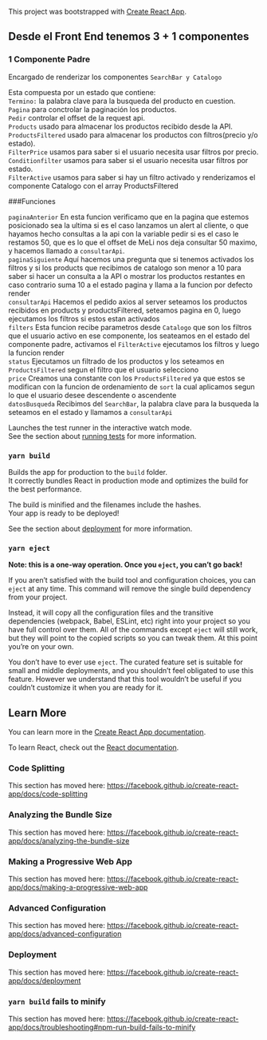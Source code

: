 This project was bootstrapped with [Create React App](https://github.com/facebook/create-react-app).

## Desde el Front End tenemos 3 + 1 componentes

### 1 Componente Padre

Encargado de renderizar los componentes `SearchBar y Catalogo`

Esta compuesta por un estado que contiene:<br />
`Termino:` la palabra clave para la busqueda del producto en cuestion.<br />
`Pagina` para conctrolar la paginación los productos.<br />
`Pedir` controlar el offset de la request api.<br />
`Products` usado para almacenar los productos recibido desde la API.<br />
`ProductsFiltered` usado para almacenar los productos con filtros(precio y/o estado).<br />
`FilterPrice` usamos para saber si el usuario necesita usar filtros por precio.<br />
`Conditionfilter` usamos para saber si el usuario necesita usar filtros por estado.<br />
`FilterActive` usamos para saber si hay un filtro activado y renderizamos el componente Catalogo con el array ProductsFiltered<br />


###Funciones

`paginaAnterior` En esta funcion verificamo que en la pagina que estemos posicionado sea la ultima si es el caso lanzamos un alert al cliente, o que hayamos hecho consultas a la api con la variable pedir si es el caso le restamos 50, que es lo que el offset de MeLi nos deja consultar 50 maximo, y hacemos llamado a `consultarApi`.<br />
`paginaSiguiente` Aquí hacemos una pregunta que si tenemos activados los filtros y si los products que recibimos de catalogo son menor a 10 para saber si hacer un consulta a la API o mostrar los productos restantes en caso contrario suma 10 a el estado pagina y llama a la funcion por defecto render <br />
`consultarApi` Hacemos el pedido axios al server seteamos los productos recibidos en products y productsFiltered, seteamos pagina en 0, luego ejecutamos los filtros si estos estan activados <br />
`filters` Esta funcion recibe parametros desde `Catalogo` que son los filtros que el usuario activo en ese componente, los seateamos en el estado del componente padre, activamos el `FilterActive` ejecutamos los filtros y luego la funcion render <br />
`status` Ejecutamos un filtrado de los productos y los seteamos en `ProductsFiltered` segun el filtro que el usuario selecciono<br />
`price` Creamos una constante  con los `ProductsFiltered` ya que estos se modifican con la funcion de ordenamiento de `sort` la cual aplicamos segun lo que el usuario desee descendente o ascendente <br />
`datosBusqueda` Recibimos del `SearchBar`, la palabra clave para la busqueda la seteamos en el estado y llamamos a `consultarApi` <br />

Launches the test runner in the interactive watch mode.<br />
See the section about [running tests](https://facebook.github.io/create-react-app/docs/running-tests) for more information.

### `yarn build`

Builds the app for production to the `build` folder.<br />
It correctly bundles React in production mode and optimizes the build for the best performance.

The build is minified and the filenames include the hashes.<br />
Your app is ready to be deployed!

See the section about [deployment](https://facebook.github.io/create-react-app/docs/deployment) for more information.

### `yarn eject`

**Note: this is a one-way operation. Once you `eject`, you can’t go back!**

If you aren’t satisfied with the build tool and configuration choices, you can `eject` at any time. This command will remove the single build dependency from your project.

Instead, it will copy all the configuration files and the transitive dependencies (webpack, Babel, ESLint, etc) right into your project so you have full control over them. All of the commands except `eject` will still work, but they will point to the copied scripts so you can tweak them. At this point you’re on your own.

You don’t have to ever use `eject`. The curated feature set is suitable for small and middle deployments, and you shouldn’t feel obligated to use this feature. However we understand that this tool wouldn’t be useful if you couldn’t customize it when you are ready for it.

## Learn More

You can learn more in the [Create React App documentation](https://facebook.github.io/create-react-app/docs/getting-started).

To learn React, check out the [React documentation](https://reactjs.org/).

### Code Splitting

This section has moved here: https://facebook.github.io/create-react-app/docs/code-splitting

### Analyzing the Bundle Size

This section has moved here: https://facebook.github.io/create-react-app/docs/analyzing-the-bundle-size

### Making a Progressive Web App

This section has moved here: https://facebook.github.io/create-react-app/docs/making-a-progressive-web-app

### Advanced Configuration

This section has moved here: https://facebook.github.io/create-react-app/docs/advanced-configuration

### Deployment

This section has moved here: https://facebook.github.io/create-react-app/docs/deployment

### `yarn build` fails to minify

This section has moved here: https://facebook.github.io/create-react-app/docs/troubleshooting#npm-run-build-fails-to-minify
